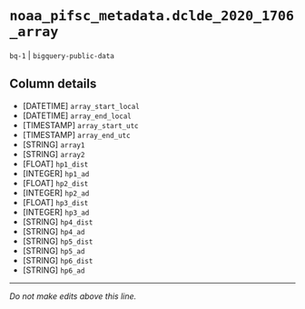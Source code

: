 # `noaa_pifsc_metadata.dclde_2020_1706_array`
`bq-1` | `bigquery-public-data`

## Column details
* [DATETIME]  `array_start_local`
* [DATETIME]  `array_end_local`
* [TIMESTAMP] `array_start_utc`
* [TIMESTAMP] `array_end_utc`
* [STRING]    `array1`
* [STRING]    `array2`
* [FLOAT]     `hp1_dist`
* [INTEGER]   `hp1_ad`
* [FLOAT]     `hp2_dist`
* [INTEGER]   `hp2_ad`
* [FLOAT]     `hp3_dist`
* [INTEGER]   `hp3_ad`
* [STRING]    `hp4_dist`
* [STRING]    `hp4_ad`
* [STRING]    `hp5_dist`
* [STRING]    `hp5_ad`
* [STRING]    `hp6_dist`
* [STRING]    `hp6_ad`

-------------------------------------------------------------------------------
*Do not make edits above this line.*
